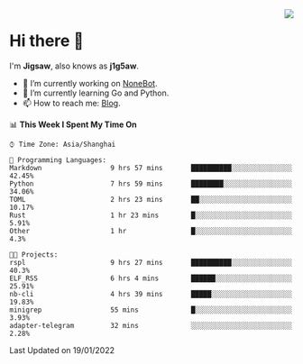 <a href="#">
  <img align="right" src="https://github-readme-stats.vercel.app/api?username=j1g5awi&count_private=true&show_icons=true&title_color=80070B&text_color=B3B3B3&bg_color=212121&icon_color=80070B" />
</a>

# Hi there 👋

I'm **Jigsaw**, also knows as **j1g5aw**.

- 🔭 I’m currently working on [NoneBot](https://github.com/nonebot).
- 🌱 I’m currently learning Go and Python.
- 📫 How to reach me: [Blog](https://blog.maddestroyer.xyz/).

<!--START_SECTION:waka-->
📊 **This Week I Spent My Time On** 

```text
⌚︎ Time Zone: Asia/Shanghai

💬 Programming Languages: 
Markdown                 9 hrs 57 mins       ██████████░░░░░░░░░░░░░░░   42.45% 
Python                   7 hrs 59 mins       ████████░░░░░░░░░░░░░░░░░   34.06% 
TOML                     2 hrs 23 mins       ██░░░░░░░░░░░░░░░░░░░░░░░   10.17% 
Rust                     1 hr 23 mins        █░░░░░░░░░░░░░░░░░░░░░░░░   5.91% 
Other                    1 hr                █░░░░░░░░░░░░░░░░░░░░░░░░   4.3%

🐱‍💻 Projects: 
rspl                     9 hrs 27 mins       ██████████░░░░░░░░░░░░░░░   40.3% 
ELF_RSS                  6 hrs 4 mins        ██████░░░░░░░░░░░░░░░░░░░   25.91% 
nb-cli                   4 hrs 39 mins       █████░░░░░░░░░░░░░░░░░░░░   19.83% 
minigrep                 55 mins             █░░░░░░░░░░░░░░░░░░░░░░░░   3.93% 
adapter-telegram         32 mins             ░░░░░░░░░░░░░░░░░░░░░░░░░   2.28%

```


 Last Updated on 19/01/2022
<!--END_SECTION:waka-->
